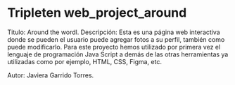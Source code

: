 # Tripleten web_project_around
Titulo: Around the wordl. Descripción: Esta es una página web interactiva donde se pueden el usuario puede agregar fotos a su perfil, también como puede modificarlo. Para este proyecto hemos utilizado por primera vez el lenguaje de programación Java Script a demás de las otras herramientas ya utilizadas como por ejemplo, HTML, CSS, Figma, etc.



Autor: Javiera Garrido Torres.